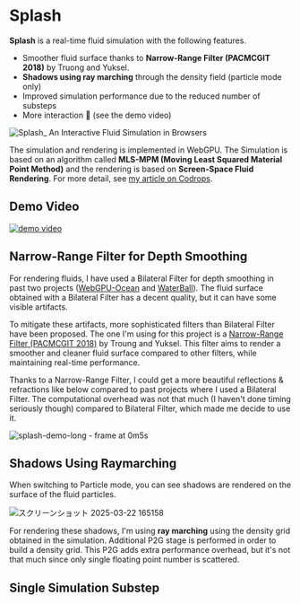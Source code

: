 # Splash
**Splash** is a real-time fluid simulation with the following features.
- Smoother fluid surface thanks to **Narrow-Range Filter (PACMCGIT 2018)** by Truong and Yuksel.
- **Shadows using ray marching** through the density field (particle mode only)
- Improved simulation performance due to the reduced number of substeps
- More interaction 🌊 (see the demo video)

![Splash_ An Interactive Fluid Simulation in Browsers](https://github.com/user-attachments/assets/6ca3b430-3337-46c3-b378-c582b1dea5e9)

The simulation and rendering is implemented in WebGPU. The Simulation is based on an algorithm called **MLS-MPM (Moving Least Squared Material Point Method)** and the rendering is based on **Screen-Space Fluid Rendering**. For more detail, see [my article on Codrops](https://tympanus.net/codrops/2025/02/26/webgpu-fluid-simulations-high-performance-real-time-rendering/).
## Demo Video
[![demo video](http://img.youtube.com/vi/9C7DRSdh88g/0.jpg)](https://www.youtube.com/watch?v=9C7DRSdh88g)
## Narrow-Range Filter for Depth Smoothing
For rendering fluids, I have used a Bilateral Filter for depth smoothing in past two projects ([WebGPU-Ocean](https://github.com/matsuoka-601/webgpu-ocean) and [WaterBall](https://github.com/matsuoka-601/waterball)). The fluid surface obtained with a Bilateral Filter has a decent quality, but it can have some visible artifacts.

To mitigate these artifacts, more sophisticated filters than Bilateral Filter have been proposed. The one I'm using for this project is a [Narrow-Range Filter (PACMCGIT 2018)](https://ttnghia.github.io/pdf/NarrowRangeFilter.pdf) by Troung and Yuksel. This filter aims to render a smoother and cleaner fluid surface compared to other filters, while maintaining real-time performance.

Thanks to a Narrow-Range Filter, I could get a more beautiful reflections & refractions like below compared to past projects where I used a Bilateral Filter. The computational overhead was not that much (I haven't done timing seriously though) compared to Bilateral Filter, which made me decide to use it.

![splash-demo-long - frame at 0m5s](https://github.com/user-attachments/assets/97a703c4-1f6d-4f9c-b977-f1974ca5c7d8)
## Shadows Using Raymarching
When switching to Particle mode, you can see shadows are rendered on the surface of the fluid particles. 

![スクリーンショット 2025-03-22 165158](https://github.com/user-attachments/assets/891a4229-30df-4dbf-891a-7ecea6e26017)

For rendering these shadows, I'm using **ray marching** using the density grid obtained in the simulation. Additional P2G stage is performed in order to build a density grid. This P2G adds extra performance overhead, but it's not that much since only single floating point number is scattered.
## Single Simulation Substep
